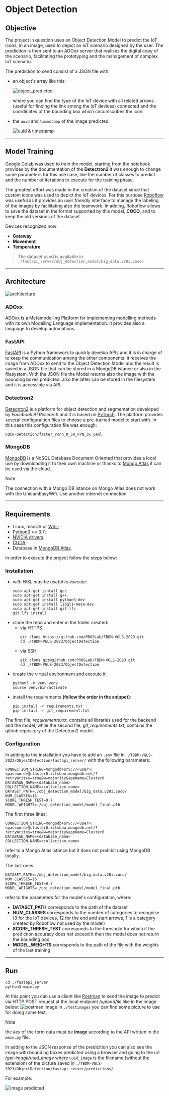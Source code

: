 # Object Detection

## Objective
The project in question uses an Object Detection Model to predict the IoT icons, in an image, used to depict an IoT scenario designed by the user. The prediction is then sent to an ADOxx server that realises the digital copy of the scenario, facilitating the prototyping and the management of complex IoT scenario.

The prediction to send consist of a JSON file with:
- an object's array like this:

  ![object_predicted](https://i.postimg.cc/WzZswync/object-predicted.png)

  where you can find the type of the IoT device with all related arrows (useful for finding the link among the IoT devices) connected and the coordinates of the bounding box which circumscribes the icon.

- the `uuid` and `timestamp` of the image predicted:
  
  ![uuid & timestamp](https://i.postimg.cc/50RwCXPk/uuid-timestamp-json.png)

-----

## Model Training
[Google Colab](https://colab.google/) was used to train the model, starting from the notebook provides by the documentation of the **Detectron2** it was enough to change some parameters for this use case, like the number of classes to predict and the number of iterations to execute for the training phase.

The greatest effort was made in the creation of the dataset since that custom icons was used to depict the IoT devices. For this purpose [Roboflow](https://roboflow.com/) was useful as it provides an user friendly interface to manage the labeling of the images by facilitating also the teamwork. In adding, Roboflow allows to save the dataset in the format supported by this model, **COCO**, and to keep the old versions of the dataset.

Devices recognized now:
- **Gateway**
- **Movement**
- **Temperature**

> The dataset used is available in `./fastapi_server/obj_detection_model/big_data.v20i.coco/`

-----

## Architecture
![architecture](https://i.postimg.cc/qqf59sS2/architecture.png)

### ADOxx
[ADOxx](https://www.adoxx.org/live/home) is a Metamodelling Platform for implementing modelling methods with its own Modelling Language Implementation. It provides also a language to develop automations.

### FastAPI
[FastAPI](https://fastapi.tiangolo.com/) is a Python framework to quickly develop APIs and it is in charge of to keep the communication among the other components: it receives the image from ADOxx to send to the Object Detection Model and the result is saved in a JSON file that can be stored in a MongoDB istance or also in the filesystem. With the JSON file the Model returns also the image with the bounding boxes predicted, also the latter can be stored in the filesystem and it is accessible via API.

### Detectron2
[Detectron2](https://ai.meta.com/tools/detectron2/) is a platform for object detection and segmentation developed by _Facebook AI Research_ and it is based on [PyTorch](https://pytorch.org/). The platform provides several configuraition files to choose a pre-trained model to start with.
In this case this configuration file was enough:
```
COCO-Detection/faster_rcnn_R_50_FPN_3x.yaml
```

### MongoDB
[MongoDB](https://www.mongodb.com/) is a NoSQL Database Document Oriented that provides a local use by downloading it to their own machine or thanks to [Mongo Atlas](https://www.mongodb.com/atlas) it can be used via the cloud.
> [!NOTE]
> The connection with a Mongo DB istance on Mongo Atlas does not work with the UnicamEasyWifi. Use another internet connection.

------

## Requirements
- Linux, macOS or [WSL](https://learn.microsoft.com/en-us/windows/wsl/install);
- [Python3](https://www.python.org/downloads/) >= 3.7;
- [NVIDIA drivers](https://www.nvidia.com/Download/index.aspx);
- [CUDA](https://developer.nvidia.com/cuda-downloads);
- Database in [MongoDB Atlas](https://www.mongodb.com/atlas).

In order to execute the project follow the steps below:

### Installation

- _with WSL may be useful to execute_:
  ```
  sudo apt-get isntall gcc
  sudo apt-get install g++
  sudo apt-get install python3-dev
  sudo apt-get install libgl1-mesa-dev
  sudo apt-get install git-lfs
  git lfs install
  ```
- clone the repo and enter in the folder created:
  - via HTTPS
    ```
    git clone https://github.com/PROSLab/TBDM-VGLS-2023.git
    cd ./TBDM-VGLS-2023/ObjectDetection
    ```
  - via SSH
    ```
    git clone git@github.com:PROSLab/TBDM-VGLS-2023.git
    cd ./TBDM-VGLS-2023/ObjectDetection
    ```
- create the virtual environment and execute it:
  ```
  python3 -m venv venv
  source venv/bin/activate
  ```
- install the requirements **(follow the order in the snippet)**:
  ```
  pip install -r requirements.txt
  pip install -r git_requirement.txt
  ```
The first file, _requirements.txt_, contains all libraries used for the backend and the model, while the second file, _git_requirements.txt_, contains the github repository of the Detectron2 model.

### Configuration
In adding to the installation you have to add an `.env` file in `./TBDM-VGLS-2023/ObjectDetection/fastapi_server/` with the following parameters:
```
CONNECTION_STRING=mongodb+srv://<user>:<password>@cluster0.ictsbaw.mongodb.net/?retryWrites=true&w=majority&appName=Cluster0
DATABASE_NAME=<database_name>
COLLECTION_NAME=<collection_name>
DATASET_PATH=./obj_detection_model/big_data.v20i.coco/
NUM_CLASSES=16
SCORE_THRESH_TEST=0.7
MODEL_WEIGHTS=./obj_detection_model/model_final.pth
```

The first three lines:
```
CONNECTION_STRING=mongodb+srv://<user>:<password>@cluster0.ictsbaw.mongodb.net/?retryWrites=true&w=majority&appName=Cluster0
DATABASE_NAME=<database_name>
COLLECTION_NAME=<collection_name>
```
refer to a Mongo Atlas istance but it does not prohibit using MongoDB locally.

The last ones:
```
DATASET_PATH=./obj_detection_model/big_data.v20i.coco/
NUM_CLASSES=16
SCORE_THRESH_TEST=0.7
MODEL_WEIGHTS=./obj_detection_model/model_final.pth
```
refer to the parameters for the model's configuration, where:
- **DATASET_PATH** corresponds to the path of the dataset
- **NUM_CLASSES** corresponds to the number of categories to recognise (3 for the IoT devices, 12 for the end and start arrows, 1 is a category created by Roboflow not used by the model)
- **SCORE_THRESH_TEST** corresponds to the threshold for which if the prediction accuracy does not exceed it then the model does not return the bounding box
- **MODEL_WEIGHTS** corresponds to the path of the file with the weights of the last training

-----

## Run
```
cd ./fastapi_server
python3 main.py
```

At this point you can use a client like [Postman](https://www.postman.com/) to send the image to predict via HTTP POST request at the local endpoint */uploadfile* like in the image below:
![postman image](https://i.postimg.cc/m2MCn6nk/postman.png)
In `./testimages` you can find some picture to use for doing some test.

> [!NOTE]
> the _key_ of the form data must be **image** according to the API written in the `main.py` file.

In adding to the JSON response of the predicition you can also see the image with bounding boxes predicted using a browser and going to the url */get-image/uuid_image* where `uuid_image` is the filename (without the extension) of the picture saved in `./TBDM-VGLS-2023/ObjectDetection/fastapi_server/predictions/`.

For example:

![image predicted](https://i.postimg.cc/vTRrQ3QH/example.png)
